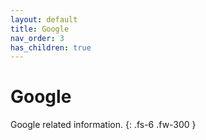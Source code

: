 ```yaml
---
layout: default
title: Google
nav_order: 3
has_children: true
---
```


# Google

Google related information.
{: .fs-6 .fw-300 }

